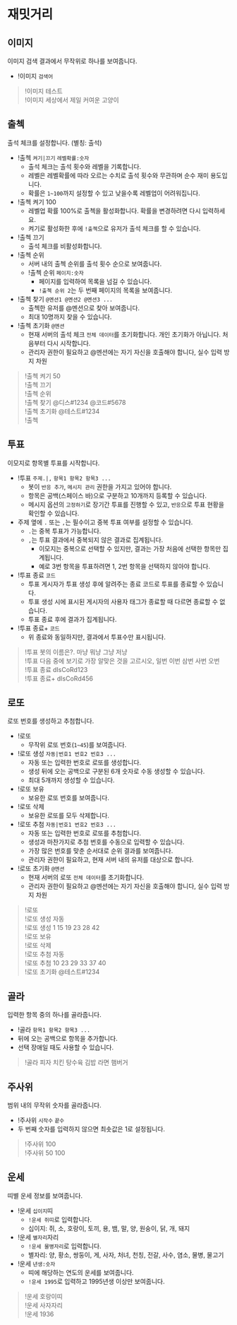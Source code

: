 # 재밋거리

## 이미지

이미지 검색 결과에서 무작위로 하나를 보여줍니다.

- !이미지 `검색어`

> !이미지 테스트 \
> !이미지 세상에서 제일 커여운 고양이

## 출첵

출석 체크를 설정합니다. (별칭: 출석)

- !출첵 `켜기|끄기` `레벨확률:숫자`
  - 출석 체크는 출석 횟수와 레벨을 기록합니다.
  - 레벨은 레벨확률에 따라 오르는 수치로 출석 횟수와 무관하며 순수 재미 용도입니다.
  - 확률은 `1~100`까지 설정할 수 있고 낮을수록 레벨업이 어려워집니다.
- !출첵 켜기 100
  - 레벨업 확률 100%로 출첵을 활성화합니다. 확률을 변경하려면 다시 입력하세요.
  - 켜기로 활성화한 후에 `!출첵`으로 유저가 출석 체크를 할 수 있습니다.
- !출첵 끄기
  - 출석 체크를 비활성화합니다.
- !출첵 순위
  - 서버 내의 출첵 순위를 출석 횟수 순으로 보여줍니다.
  - !출첵 순위 `페이지:숫자`
    - 페이지를 입력하여 목록을 넘길 수 있습니다.
    - `!출첵 순위 2`는 두 번째 페이지의 목록을 보여줍니다.
- !출첵 찾기 `@멘션1 @멘션2 @멘션3 ...`
  - 출첵한 유저를 @멘션으로 찾아 보여줍니다.
  - 최대 10명까지 찾을 수 있습니다.
- !출첵 초기화 `@멘션`
  - 현재 서버의 출석 체크 `전체 데이터`를 초기화합니다. 개인 초기화가 아닙니다. 처음부터 다시 시작합니다.
  - 관리자 권한이 필요하고 @멘션에는 자기 자신을 호출해야 합니다, 실수 입력 방지 차원

> !출첵 켜기 50 \
> !출첵 끄기 \
> !출첵 순위 \
> !출첵 찾기 @디스#1234 @코드#5678 \
> !출첵 초기화 @테스트#1234 \
> !출첵

## 투표

이모지로 항목별 투표를 시작합니다.

- !투표 `주제.|,` `항목1 항목2 항목3 ...`
  - 봇이 `반응 추가`, `메시지 관리` 권한을 가지고 있어야 합니다.
  - 항목은 공백(스페이스 바)으로 구분하고 10개까지 등록할 수 있습니다.
  - 메시지 옵션의 `고정하기`로 장기간 투표를 진행할 수 있고, `반응`으로 투표 현황을 확인할 수 있습니다.
- 주제 옆에 `.` 또는 `,`는 필수이고 중복 투표 여부를 설정할 수 있습니다.
  - `.`는 중복 투표가 가능합니다.
  - `,`는 투표 결과에서 중복되지 않은 결과로 집계됩니다.
    - 이모지는 중복으로 선택할 수 있지만, 결과는 가장 처음에 선택한 항목만 집계됩니다.
    - 예로 3번 항목을 투표하려면 1, 2번 항목을 선택하지 않아야 합니다.
- !투표 종료 `코드`
  - 투표 게시자가 투표 생성 후에 알려주는 종료 코드로 투표를 종료할 수 있습니다.
  - 투표 생성 시에 표시된 게시자의 사용자 태그가 종료할 때 다르면 종료할 수 없습니다.
  - 투표 종료 후에 결과가 집계됩니다.
- !투표 종료+ `코드`
  - 위 종료와 동일하지만, 결과에서 투표수만 표시됩니다.

> !투표 봇의 이름은?. 마냥 뭐냥 그냥 저냥 \
> !투표 다음 중에 보기로 가장 알맞은 것을 고르시오, 일번 이번 삼번 사번 오번 \
> !투표 종료 dIsCoRd123 \
> !투표 종료+ dIsCoRd456

## 로또

로또 번호를 생성하고 추첨합니다.

- !로또
  - 무작위 로또 번호(`1~45`)를 보여줍니다.
- !로또 생성 `자동|번호1 번호2 번호3 ...`
  - 자동 또는 입력한 번호로 로또를 생성합니다.
  - 생성 뒤에 오는 공백으로 구분된 6개 숫자로 수동 생성할 수 있습니다.
  - 최대 5개까지 생성할 수 있습니다.
- !로또 보유
  - 보유한 로또 번호를 보여줍니다.
- !로또 삭제
  - 보유한 로또를 모두 삭제합니다.
- !로또 추첨 `자동|번호1 번호2 번호3 ...`
  - 자동 또는 입력한 번호로 로또를 추첨합니다.
  - 생성과 마찬가지로 추첨 번호를 수동으로 입력할 수 있습니다.
  - 가장 많은 번호를 맞춘 순서대로 순위 결과를 보여줍니다.
  - 관리자 권한이 필요하고, 현재 서버 내의 유저를 대상으로 합니다.
- !로또 초기화 `@멘션`
  - 현재 서버의 로또 `전체 데이터`를 초기화합니다.
  - 관리자 권한이 필요하고 @멘션에는 자기 자신을 호출해야 합니다, 실수 입력 방지 차원

> !로또 \
> !로또 생성 자동 \
> !로또 생성 1 15 19 23 28 42 \
> !로또 보유 \
> !로또 삭제 \
> !로또 추첨 자동 \
> !로또 추첨 10 23 29 33 37 40 \
> !로또 초기화 @테스트#1234

## 골라

입력한 항목 중의 하나를 골라줍니다.

- !골라 `항목1 항목2 항목3 ...`
- 뒤에 오는 공백으로 항목을 추가합니다.
- 선택 장애일 때도 사용할 수 있습니다.

> !골라 피자 치킨 탕수육 김밥 라면 햄버거

## 주사위

범위 내의 무작위 숫자를 골라줍니다.

- !주사위 `시작수` `끝수`
- 두 번째 숫자를 입력하지 않으면 최솟값은 1로 설정됩니다.

> !주사위 100 \
> !주사위 50 100

## 운세

띠별 운세 정보를 보여줍니다.

- !운세 `십이지`띠
  - `!운세 쥐띠`로 입력합니다.
  - 십이지: 쥐, 소, 호랑이, 토끼, 용, 뱀, 말, 양, 원숭이, 닭, 개, 돼지
- !운세 `별자리`자리
  - `!운세 물병자리`로 입력합니다.
  - 별자리: 양, 황소, 쌍둥이, 게, 사자, 처녀, 천칭, 전갈, 사수, 염소, 물병, 물고기
- !운세 `년생:숫자`
  - 띠에 해당하는 연도의 운세를 보여줍니다.
  - `!운세 1995`로 입력하고 1995년생 이상만 보여줍니다.

> !운세 호랑이띠 \
> !운세 사자자리 \
> !운세 1936
